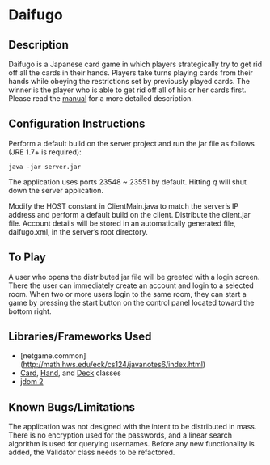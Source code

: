 Daifugo======Description-----------
Daifugo is a Japanese card game in which players strategically try to get rid off all the cards in their hands. Players take turns playing cards from their hands while obeying the restrictions set by previously played cards. The winner is the player who is able to get rid off all of his or her cards first. Please read the [manual](manual.pdf) for a more detailed description.Configuration Instructions--------------------------
Perform a default build on the server project and run the jar file as follows (JRE 1.7+ is required):`java -jar server.jar`The application uses ports 23548 ~ 23551 by default. Hitting <i>q</i> will shut down the server application.Modify the HOST constant in ClientMain.java to match the server’s IP address and perform a default build on the client. Distribute the client.jar file. Account details will be stored in an automatically generated file, daifugo.xml, in the server’s root directory.To Play-------
A user who opens the distributed jar file will be greeted with a login screen. There the user can immediately create an account and login to a selected room. When two or more users login to the same room, they can start a game by pressing the start button on the control panel located toward the bottom right.Libraries/Frameworks Used-------------------------
* [netgame.common] (http://math.hws.edu/eck/cs124/javanotes6/index.html)* [Card](http://math.hws.edu/javanotes/source/Card.java), [Hand](http://math.hws.edu/javanotes/source/Hand.java), and [Deck](http://math.hws.edu/javanotes/source/Deck.java) classes* [jdom 2](http://www.jdom.org)Known Bugs/Limitations----------------------
The application was not designed with the intent to be distributed in mass. There is no encryption used for the passwords, and a linear search algorithm is used for querying usernames. Before any new functionality is added, the Validator class needs to be refactored.